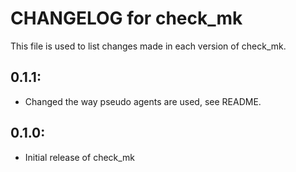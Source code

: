 # CHANGELOG for check_mk

This file is used to list changes made in each version of check_mk.

## 0.1.1:

* Changed the way pseudo agents are used, see README.

## 0.1.0:

* Initial release of check_mk
